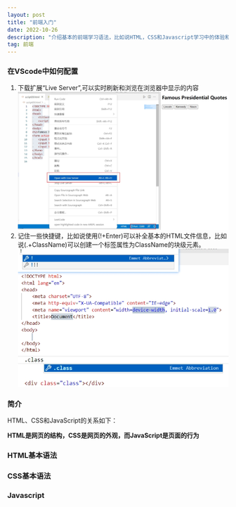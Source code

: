 ```yaml
---
layout: post
title: "前端入门"
date: 2022-10-26 
description: "介绍基本的前端学习语法，比如说HTML，CSS和Javascript学习中的体验和收获"
tag: 前端
---   
```


### 在VScode中如何配置

1. 下载扩展“Live Server”,可以实时刷新和浏览在浏览器中显示的内容
   ![live server](/images/posts/2022-10-26-前端入门/live%20Server.jpg)
2. 记住一些快捷键，比如说使用(!+Enter)可以补全基本的HTML文件信息，比如说(.+ClassName)可以创建一个标签属性为ClassName的块级元素。
   ![!+Enter](/images/posts/2022-10-26-前端入门/开头模板.jpg)
   ![.+ClassName](/images/posts/2022-10-26-前端入门/class.jpg)


### 简介

HTML、CSS和JavaScript的关系如下：

**HTML是网页的结构，CSS是网页的外观，而JavaScript是页面的行为**

### HTML基本语法


### CSS基本语法

### Javascript